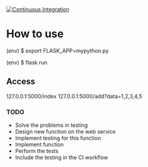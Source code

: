 [![Continuous Integration](https://github.com/ferag/mypython/actions/workflows/main.yml/badge.svg)](https://github.com/ferag/mypython/actions/workflows/main.yml)
# How to use

(env) $ export FLASK_APP=mypython.py


(env) $ flask run

## Access
127.0.0.1:5000/index
127.0.0.1:5000/add?data=1,2,3,4,5

### TODO
- Solve the problems in testing
- Design new function on the web service
- Implement testing for this function
- Implement function
- Perform the tests
- Include the testing in the CI workflow
